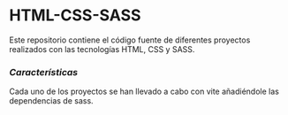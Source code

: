 # HTML-CSS-SASS

Este repositorio contiene el código fuente de diferentes proyectos realizados con las tecnologías HTML, CSS y SASS.

### _Características_

Cada uno de los proyectos se han llevado a cabo con vite añadiéndole las dependencias de sass.
